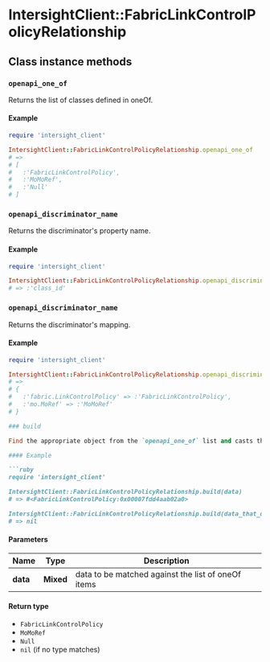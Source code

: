 # IntersightClient::FabricLinkControlPolicyRelationship

## Class instance methods

### `openapi_one_of`

Returns the list of classes defined in oneOf.

#### Example

```ruby
require 'intersight_client'

IntersightClient::FabricLinkControlPolicyRelationship.openapi_one_of
# =>
# [
#   :'FabricLinkControlPolicy',
#   :'MoMoRef',
#   :'Null'
# ]
```

### `openapi_discriminator_name`

Returns the discriminator's property name.

#### Example

```ruby
require 'intersight_client'

IntersightClient::FabricLinkControlPolicyRelationship.openapi_discriminator_name
# => :'class_id'
```

### `openapi_discriminator_name`

Returns the discriminator's mapping.

#### Example

```ruby
require 'intersight_client'

IntersightClient::FabricLinkControlPolicyRelationship.openapi_discriminator_mapping
# =>
# {
#   :'fabric.LinkControlPolicy' => :'FabricLinkControlPolicy',
#   :'mo.MoRef' => :'MoMoRef'
# }

### build

Find the appropriate object from the `openapi_one_of` list and casts the data into it.

#### Example

```ruby
require 'intersight_client'

IntersightClient::FabricLinkControlPolicyRelationship.build(data)
# => #<FabricLinkControlPolicy:0x00007fdd4aab02a0>

IntersightClient::FabricLinkControlPolicyRelationship.build(data_that_doesnt_match)
# => nil
```

#### Parameters

| Name | Type | Description |
| ---- | ---- | ----------- |
| **data** | **Mixed** | data to be matched against the list of oneOf items |

#### Return type

- `FabricLinkControlPolicy`
- `MoMoRef`
- `Null`
- `nil` (if no type matches)

